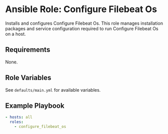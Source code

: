 # Ansible Role: Configure Filebeat Os

Installs and configures Configure Filebeat Os. This role manages installation packages and service configuration required to run Configure Filebeat Os on a host.

## Requirements

None.

## Role Variables

See `defaults/main.yml` for available variables.

## Example Playbook

```yaml
- hosts: all
  roles:
    - configure_filebeat_os
```
